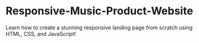 # Responsive-Music-Product-Website
Learn how to create a stunning responsive landing page from scratch using HTML, CSS, and JavaScript!
